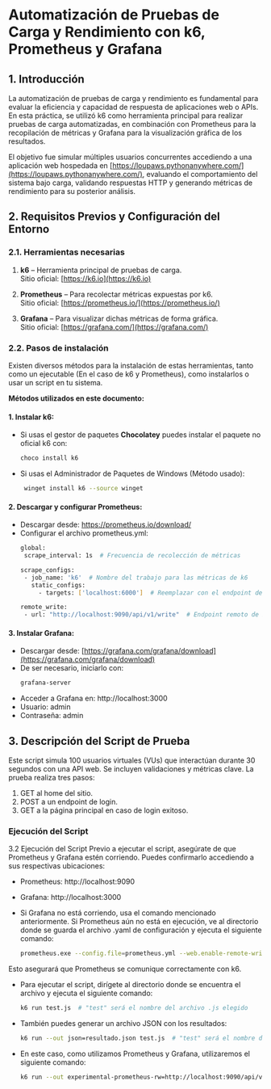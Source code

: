 # Automatización de Pruebas de Carga y Rendimiento con k6, Prometheus y Grafana

## 1. Introducción

La automatización de pruebas de carga y rendimiento es fundamental para evaluar la eficiencia y capacidad de respuesta de aplicaciones web o APIs. En esta práctica, se utilizó k6 como herramienta principal para realizar pruebas de carga automatizadas, en combinación con Prometheus para la recopilación de métricas y Grafana para la visualización gráfica de los resultados.

El objetivo fue simular múltiples usuarios concurrentes accediendo a una aplicación web hospedada en [https://loupaws.pythonanywhere.com/](https://loupaws.pythonanywhere.com/), evaluando el comportamiento del sistema bajo carga, validando respuestas HTTP y generando métricas de rendimiento para su posterior análisis.

## 2. Requisitos Previos y Configuración del Entorno

### 2.1. Herramientas necesarias

1. **k6** – Herramienta principal de pruebas de carga.  
   Sitio oficial: [https://k6.io](https://k6.io)

2. **Prometheus** – Para recolectar métricas expuestas por k6.  
   Sitio oficial: [https://prometheus.io/](https://prometheus.io/)

3. **Grafana** – Para visualizar dichas métricas de forma gráfica.  
   Sitio oficial: [https://grafana.com/](https://grafana.com/)

### 2.2. Pasos de instalación

Existen diversos métodos para la instalación de estas herramientas, tanto como un ejecutable (En el caso de k6 y Prometheus), como instalarlos o usar un script en tu sistema.

**Métodos utilizados en este documento:**

#### 1. Instalar k6:
- Si usas el gestor de paquetes **Chocolatey** puedes instalar el paquete no oficial k6 con:
  ```bash
  choco install k6

- Si usas el Administrador de Paquetes de Windows (Método usado):
  ```bash
   winget install k6 --source winget

#### 2. Descargar y configurar Prometheus:

- Descargar desde: https://prometheus.io/download/
- Configurar el archivo prometheus.yml:
    ```bash
   global:
     scrape_interval: 1s  # Frecuencia de recolección de métricas

   scrape_configs:
     - job_name: 'k6'  # Nombre del trabajo para las métricas de k6
       static_configs:
         - targets: ['localhost:6000']  # Reemplazar con el endpoint de métricas de k6 si es necesario

   remote_write:
     - url: "http://localhost:9090/api/v1/write"  # Endpoint remoto de Prometheus

#### 3. Instalar Grafana:

- Descargar desde: [https://grafana.com/grafana/download](https://grafana.com/grafana/download)
- De ser necesario, iniciarlo con:
    ```bash
   grafana-server
- Acceder a Grafana en: http://localhost:3000
- Usuario: admin
- Contraseña: admin
  
## 3. Descripción del Script de Prueba

Este script simula 100 usuarios virtuales (VUs) que interactúan durante 30 segundos con una API web. Se incluyen validaciones y métricas clave. La prueba realiza tres pasos:

1. GET al home del sitio.
2. POST a un endpoint de login.
3. GET a la página principal en caso de login exitoso.

### Ejecución del Script

3.2 Ejecución del Script
Previo a ejecutar el script, asegúrate de que Prometheus y Grafana estén corriendo. Puedes confirmarlo accediendo a sus respectivas ubicaciones:

- Prometheus: http://localhost:9090
- Grafana: http://localhost:3000

- Si Grafana no está corriendo, usa el comando mencionado anteriormente. Si Prometheus aún no está en ejecución, ve al directorio donde se guarda el archivo .yaml de configuración y ejecuta el siguiente comando:
    ```bash
    prometheus.exe --config.file=prometheus.yml --web.enable-remote-write-receiver

Esto asegurará que Prometheus se comunique correctamente con k6.

- Para ejecutar el script, dirígete al directorio donde se encuentra el archivo y ejecuta el siguiente comando:
    ```bash
    k6 run test.js  # "test" será el nombre del archivo .js elegido
    
- También puedes generar un archivo JSON con los resultados:
    ```bash
  k6 run --out json=resultado.json test.js  # "test" será el nombre del archivo .js elegido

- En este caso, como utilizamos Prometheus y Grafana, utilizaremos el siguiente comando:
    ```bash
    k6 run --out experimental-prometheus-rw=http://localhost:9090/api/v1/write test.js
